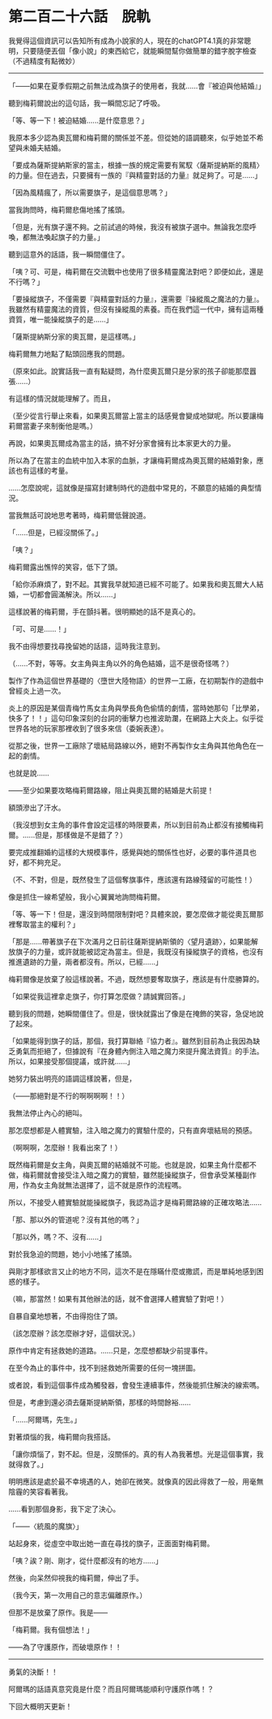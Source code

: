 # 第二百二十六話　脫軌

我覺得這個資訊可以告知所有成為小說家的人，現在的chatGPT4.1真的非常聰明，只要隨便丟個「像小說」的東西給它，就能瞬間幫你做簡單的錯字脫字檢查（不過精度有點微妙）

---

「——如果在夏季假期之前無法成為旗子的使用者，我就……會『被迫與他結婚』」

聽到梅莉爾說出的這句話，我一瞬間忘記了呼吸。

「等、等一下！被迫結婚......是什麼意思？」

我原本多少認為奧瓦爾和梅莉爾的關係並不差。但從她的語調聽來，似乎她並不希望與未婚夫結婚。

「要成為薩斯提納斯家的當主，根據一族的規定需要有駕馭〈薩斯提納斯的風精〉的力量。但在過去，只要擁有一族的『與精靈對話的力量』就足夠了。可是......」

「因為風精瘋了，所以需要旗子，是這個意思嗎？」

當我詢問時，梅莉爾悲傷地搖了搖頭。

「但是，光有旗子還不夠。之前試過的時候，我沒有被旗子選中。無論我怎麼呼喚，都無法喚起旗子的力量。」

聽到這意外的話語，我一瞬間僵住了。

「咦？可、可是，梅莉爾在交流戰中也使用了很多精靈魔法對吧？即便如此，還是不行嗎？」

「要操縱旗子，不僅需要『與精靈對話的力量』，還需要『操縱風之魔法的力量』。我雖然有精靈魔法的資質，但沒有操縱風的素養。而在我們這一代中，擁有這兩種資質，唯一能操縱旗子的是......」

「薩斯提納斯分家的奧瓦爾，是這樣嗎。」

梅莉爾無力地點了點頭回應我的問題。

（原來如此。說實話我一直有點疑問，為什麼奧瓦爾只是分家的孩子卻能那麼囂張......）

有這樣的情況就能理解了。而且，

（至少從言行舉止來看，如果奧瓦爾當上當主的話感覺會變成地獄呢。所以要讓梅莉爾當妻子來制衡他是嗎。）

再說，如果奧瓦爾成為當主的話，搞不好分家會擁有比本家更大的力量。

所以為了在當主的血統中加入本家的血脈，才讓梅莉爾成為奧瓦爾的結婚對象，應該也有這樣的考量。

......怎麼說呢，這就像是描寫封建制時代的遊戲中常見的，不願意的結婚的典型情況。

當我無話可說地思考著時，梅莉爾低聲說道。

「......但是，已經沒關係了。」

「咦？」

梅莉爾露出憔悴的笑容，低下了頭。

「給你添麻煩了，對不起。其實我早就知道已經不可能了。如果我和奧瓦爾大人結婚，一切都會圓滿解決。所以......」

這樣說著的梅莉爾，手在顫抖著。很明顯她的話不是真心的。

「可、可是......！」

我不由得想要找尋挽留她的話語，這時我注意到。

（......不對，等等。女主角與主角以外的角色結婚，這不是很奇怪嗎？）

製作了作為這個世界基礎的〈墮世大陸物語〉的世界一工廠，在初期製作的遊戲中曾經炎上過一次。

炎上的原因是某個青梅竹馬女主角與學長角色偷情的劇情，當時她那句「比學弟，快多了！！」這句印象深刻的台詞的衝擊力也推波助瀾，在網路上大炎上。似乎從世界各地的玩家那裡收到了很多來信（委婉表達）。

從那之後，世界一工廠除了壞結局路線以外，絕對不再製作女主角與其他角色在一起的劇情。

也就是說......

——至少如果要攻略梅莉爾路線，阻止與奧瓦爾的結婚是大前提！

額頭滲出了汗水。

（我沒想到女主角的事件會設定這樣的時限要素，所以到目前為止都沒有接觸梅莉爾。......但是，那樣做是不是錯了？）

要完成推翻婚約這樣的大規模事件，感覺與她的關係性也好，必要的事件道具也好，都不夠充足。

（不、不對，但是，既然發生了這個奪旗事件，應該還有路線殘留的可能性！）

像是抓住一線希望般，我小心翼翼地詢問梅莉爾。

「等、等一下！但是，還沒到時間限制對吧？具體來說，要怎麼做才能從奧瓦爾那裡奪取當主的權利？」

「那是......帶著旗子在下次滿月之日前往薩斯提納斯領的〈望月遺跡〉，如果能解放旗子的力量，或許就能被認定為當主。但是，我既沒有操縱旗子的資格，也沒有推進遺跡的力量，兩者都沒有。所以，已經......」

梅莉爾像是放棄了般這樣說著。不過，既然想要奪取旗子，應該是有什麼勝算的。

「如果從我這裡拿走旗子，你打算怎麼做？請誠實回答。」

聽到我的問題，她瞬間僵住了。但是，很快就露出了像是在掩飾的笑容，急促地說了起來。

「如果能得到旗子的話，那個，我打算聯絡『協力者』。雖然到目前為止我因為缺乏勇氣而拒絕了，但據說有『在身體內側注入暗之魔力來提升魔法資質』的手法。所以，如果接受那個提議，或許就......」

她努力裝出明亮的語調這樣說著，但是，

（——那絕對是不行的啊啊啊啊！！）

我無法停止內心的絕叫。

那怎麼想都是人體實驗，注入暗之魔力的實驗什麼的，只有直奔壞結局的預感。

（啊啊啊，怎麼辦！我看出來了！）

既然梅莉爾是女主角，與奧瓦爾的結婚就不可能。也就是說，如果主角什麼都不做，梅莉爾就會接受注入暗之魔力的實驗，雖然能操縱旗子，但會承受某種副作用，作為女主角就無法選擇了，這不就是原作的流程嗎。

所以，不接受人體實驗就能操縱旗子，我認為這才是梅莉爾路線的正確攻略法......

「那、那以外的管道呢？沒有其他的嗎？」

「那以外，嗎？不、沒有......」

對於我急迫的問題，她小小地搖了搖頭。

與剛才那樣欲言又止的地方不同，這次不是在隱瞞什麼或撒謊，而是單純地感到困惑的樣子。

（嘛，那當然！如果有其他辦法的話，就不會選擇人體實驗了對吧！）

自暴自棄地想著，不由得抱住了頭。

（該怎麼辦？該怎麼辦才好，這個狀況。）

原作中肯定有拯救她的道路。......只是，怎麼想都缺少前提事件。

在至今為止的事件中，找不到拯救她所需要的任何一塊拼圖。

或者說，看到這個事件成為觸發器，會發生連續事件，然後能抓住解決的線索嗎。

但是，考慮到還必須去薩斯提納斯領，那樣的時間餘裕......

「......阿爾瑪，先生。」

對著煩惱的我，梅莉爾向我搭話。

「讓你煩惱了，對不起。但是，沒關係的。真的有人為我著想。光是這個事實，我就得救了。」

明明應該是處於最不幸境遇的人，她卻在微笑。就像真的因此得救了一般，用毫無陰霾的笑容看著我。

......看到那個身影，我下定了決心。

「——〈統風的魔旗〉」

站起身來，從虛空中取出她一直在尋找的旗子，正面面對梅莉爾。

「咦？誒？剛、剛才，從什麼都沒有的地方......」

然後，向呆然仰視我的梅莉爾，伸出了手。

（我今天，第一次用自己的意志偏離原作。）

但那不是放棄了原作。我是——

「梅莉爾。我有個想法！」

——為了守護原作，而破壞原作！！

---

勇氣的決斷！！

阿爾瑪的話語真意究竟是什麼？而且阿爾瑪能順利守護原作嗎！？

下回大概明天更新！
